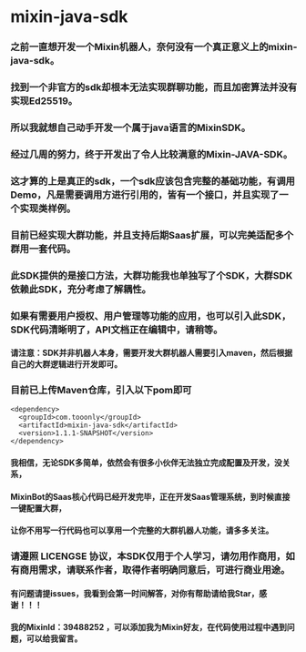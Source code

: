 # mixin-java-sdk
### 之前一直想开发一个Mixin机器人，奈何没有一个真正意义上的mixin-java-sdk。
### 找到一个非官方的sdk却根本无法实现群聊功能，而且加密算法并没有实现Ed25519。
### 所以我就想自己动手开发一个属于java语言的MixinSDK。
### 经过几周的努力，终于开发出了令人比较满意的Mixin-JAVA-SDK。
### 这才算的上是真正的sdk，一个sdk应该包含完整的基础功能，有调用Demo，凡是需要调用方进行引用的，皆有一个接口，并且实现了一个实现类样例。
### 目前已经实现大群功能，并且支持后期Saas扩展，可以完美适配多个群用一套代码。
### 此SDK提供的是接口方法，大群功能我也单独写了个SDK，大群SDK依赖此SDK，充分考虑了解耦性。
### 如果有需要用户授权、用户管理等功能的应用，也可以引入此SDK，SDK代码清晰明了，API文档正在编辑中，请稍等。
#### 请注意：SDK并非机器人本身，需要开发大群机器人需要引入maven，然后根据自己的大群逻辑进行开发即可。
### 目前已上传Maven仓库，引入以下pom即可
```
<dependency>
  <groupId>com.tooonly</groupId>
  <artifactId>mixin-java-sdk</artifactId>
  <version>1.1.1-SNAPSHOT</version>
</dependency>
```

#### 我相信，无论SDK多简单，依然会有很多小伙伴无法独立完成配置及开发，没关系，
#### MixinBot的Saas核心代码已经开发完毕，正在开发Saas管理系统，到时候直接一键配置大群，
#### 让你不用写一行代码也可以享用一个完整的大群机器人功能，请多多关注。

### 请遵照 LICENGSE 协议，本SDK仅用于个人学习，请勿用作商用，如有商用需求，请联系作者，取得作者明确同意后，可进行商业用途。
#### 有问题请提issues，我看到会第一时间解答，对你有帮助请给我Star，感谢！！！
#### 我的MixinId：39488252 ，可以添加我为Mixin好友，在代码使用过程中遇到问题，可以给我留言。
